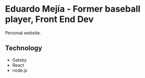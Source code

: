 # Eduardo Mejía - Former baseball player, Front End Dev

Personal website.

## Technology

- Gatsby
- React
- node.js

